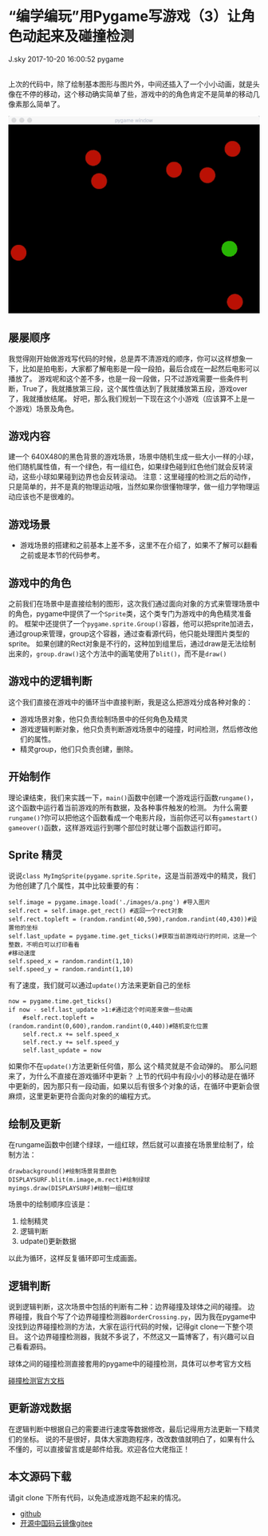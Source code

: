 <div class="blog-article">
<h1 class="title">“编学编玩”用Pygame写游戏（3）让角色动起来及碰撞检测</h1>
<span class="author">J.sky</span>
<span class="time">2017-10-20 16:00:52</span>
<span class="tag">pygame</span>
</div>
</br>

上次的代码中，除了绘制基本图形与图片外，中间还插入了一个小小动画，就是头像在不停的移动，这个移动确实简单了些，游戏中的的角色肯定不是简单的移动几像素那么简单了。

![输入图片说明](/assets/images/media/upload/2017/10/QQ20171020-145146-HD111.gif)


## 屡屡顺序

我觉得刚开始做游戏写代码的时候，总是弄不清游戏的顺序，你可以这样想象一下，比如是拍电影，大家都了解电影是一段一段拍，最后合成在一起然后电影可以播放了。
游戏呢和这个差不多，也是一段一段做，只不过游戏需要一些条件判断，True了，我就播放第三段，这个属性值达到了我就播放第五段，游戏over了，我就播放结尾。
好吧，那么我们规划一下现在这个小游戏（应该算不上是一个游戏）场景及角色。

## 游戏内容

建一个 640X480的黑色背景的游戏场景，场景中随机生成一些大小一样的小球，他们随机属性值，有一个绿色，有一组红色，如果绿色碰到红色他们就会反转滚动，这些小球如果碰到边界也会反转滚动。
注意：这里碰撞的检测之后的动作，只是简单的，并不是真的物理运动哦，当然如果你很懂物理学，做一组力学物理运动应该也不是很难的。

## 游戏场景

+ 游戏场景的搭建和之前基本上差不多，这里不在介绍了，如果不了解可以翻看之前或是本节的代码参考。

## 游戏中的角色

之前我们在场景中是直接绘制的图形，这次我们通过面向对象的方式来管理场景中的角色，pygame中提供了一个`Sprite`类，这个类专门为游戏中的角色精灵准备的。
框架中还提供了一个`pygame.sprite.Group()`容器，他可以把sprite加进去，通过group来管理，group这个容器，通过查看源代码，他只能处理图片类型的sprite。
如果创建的Rect对象是不行的，这种加到组里后，通过draw是无法绘制出来的，`group.draw()`这个方法中的画笔使用了`blit()`，而不是`draw()`

## 游戏中的逻辑判断

这个我们直接在游戏中的循环当中直接判断，我是这么把游戏分成各种对象的：

+ 游戏场景对象，他只负责绘制场景中的任何角色及精灵
+ 游戏逻辑判断对象，他只负责判断游戏场景中的碰撞，时间检测，然后修改他们的属性。
+ 精灵group，他们只负责创建，删除。


## 开始制作

理论课结束，我们来实践一下，`main()`函数中创建一个游戏运行函数`rungame()`，这个函数中运行着当前游戏的所有数据，及各种事件触发的检测。
为什么需要`rungame()`?你可以把他这个函数看成一个电影片段，当前你还可以有`gamestart() gameover()`函数，这样游戏运行到哪个部位时就让哪个函数运行即可。


## Sprite 精灵

说说`class MyImgSprite(pygame.sprite.Sprite`，这是当前游戏中的精灵，我们为他创建了几个属性，其中比较重要的有：

    self.image = pygame.image.load('./images/a.png') #导入图片
    self.rect = self.image.get_rect() #返回一个rect对象
    self.rect.topleft = (random.randint(40,590),random.randint(40,430))#设置他的坐标  
    self.last_update = pygame.time.get_ticks()#获取当前游戏动行的时间，这是一个整数，不明白可以打印看看
    #移动速度
    self.speed_x = random.randint(1,10)
    self.speed_y = random.randint(1,10)

有了速度，我们就可以通过`update()`方法来更新自己的坐标

    now = pygame.time.get_ticks()
    if now - self.last_update >1:#通过这个时间差来做一些动画       
        #self.rect.topleft = (random.randint(0,600),random.randint(0,440))#随机变化位置
        self.rect.x += self.speed_x
        self.rect.y += self.speed_y
        self.last_update = now

如果你不在`update()`方法更新任何值，那么 这个精灵就是不会动弹的。
那么问题来了，为什么不直接在游戏循环中更新？
上节的代码中有段小小的移动是在循环中更新的，因为那只有一段动画，如果以后有很多个对象的话，在循环中更新会很麻烦，这里更新更符合面向对象的的编程方式。

## 绘制及更新

在rungame函数中创建个绿球，一组红球，然后就可以直接在场景里绘制了，绘制方法：

    drawbackground()#绘制场景背景颜色
    DISPLAYSURF.blit(m.image,m.rect)#绘制绿球
    myimgs.draw(DISPLAYSURF)#绘制一组红球 

场景中的绘制顺序应该是：

1. 绘制精灵
2. 逻辑判断
3. udpate()更新数据

以此为循环，这样反复循环即可生成画面。

## 逻辑判断

说到逻辑判断，这次场景中包括的判断有二种：边界碰撞及球体之间的碰撞。
边界碰撞，我自个写了个边界碰撞检测器`BorderCrossing.py`，因为我在pygame中没找到边界碰撞检测的方法，大家在运行代码的时候，记得git clone一下整个项目。
这个边界碰撞检测器，我就不多说了，不然这又一篇博客了，有兴趣可以自己看看源码。

球体之间的碰撞检测直接套用的pygame中的碰撞检测，具体可以参考官方文档

[碰撞检测官方文档](http://pygame.org/docs/ref/sprite.html#pygame.sprite.spritecollide)

## 更新游戏数据

在逻辑判断中根据自己的需要进行速度等数据修改，最后记得用方法更新一下精灵们的坐标。
说的不是很好，具体大家跑跑程序，改改数值就明白了，如果有什么不懂的，可以直接留言或是邮件给我。欢迎各位大佬指正！

## 本文源码下载

请git clone 下所有代码，以免造成游戏跑不起来的情况。

+ [github](https://github.com/bosichong/My_pygame/)
+ [开源中国码云镜像gitee](https://gitee.com/J_Sky/My_pygame/)
